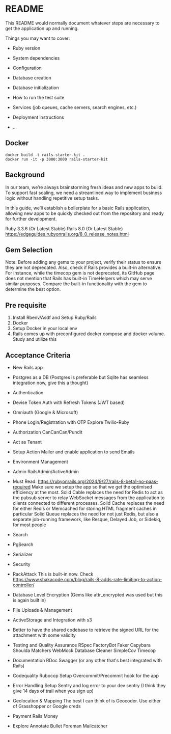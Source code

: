 # README

This README would normally document whatever steps are necessary to get the
application up and running.

Things you may want to cover:

* Ruby version

* System dependencies

* Configuration

* Database creation

* Database initialization

* How to run the test suite

* Services (job queues, cache servers, search engines, etc.)

* Deployment instructions

* ...

## Docker
```
docker build -t rails-starter-kit .
docker run -it -p 3000:3000 rails-starter-kit
```

## Background

In our team, we’re always brainstorming fresh ideas and new apps to build. To support fast scaling, we need a streamlined way to implement business logic without handling repetitive setup tasks.

In this guide, we’ll establish a boilerplate for a basic Rails application, allowing new apps to be quickly checked out from the repository and ready for further development.

Ruby 3.3.6 (Or Latest Stable)
Rails 8.0 (Or Latest Stable)
https://edgeguides.rubyonrails.org/8_0_release_notes.html

## Gem Selection

Note: Before adding any gems to your project, verify their status to ensure they are not deprecated. Also, check if Rails provides a built-in alternative.
For instance, while the timecop gem is not deprecated, its GitHub page does not mention that Rails has built-in TimeHelpers which may serve similar purposes. Compare the built-in functionality with the gem to determine the best option.

## Pre requisite
1. Install Rbenv/Asdf and Setup Ruby/Rails
1. Docker
1. Setup Docker in your local env
1. Rails comes up with preconfigured docker compose and docker volume. Study and utilize this

## Acceptance Criteria

* New Rails app
* Postgres as a DB (Postgres is preferable but Sqlite has seamless integration now, give this a thought)
* Authentication
* Devise Token Auth with Refresh Tokens (JWT based)
* Omniauth (Google & Microsoft)
* Phone Login/Registration with OTP
  Explore Twilio-Ruby
* Authorization
  CanCanCan/Pundit
* Act as Tenant
* Setup Action Mailer and enable application to send Emails
* Environment Management
* Admin
RailsAdmin/ActiveAdmin

* Must Read: https://rubyonrails.org/2024/9/27/rails-8-beta1-no-paas-required Make sure we setup the app so that we get the optimised efficiency at the most.
Solid Cable replaces the need for Redis to act as the pubsub server to relay WebSocket messages from the application to clients connected to different processes.
Solid Cache replaces the need for either Redis or Memcached for storing HTML fragment caches in particular
Solid Queue replaces the need for not just Redis, but also a separate job-running framework, like Resque, Delayed Job, or Sidekiq, for most people

* Search
* PgSearch
* Serializer
* Security
* RackAttack
This is built-in now. Check https://www.shakacode.com/blog/rails-8-adds-rate-limiting-to-action-controller/

* Database Level Encryption (Gems like attr_encrypted was used but this is again built in)
* File Uploads & Management
* ActiveStorage and Integration with s3
* Better to have the shared codebase to retrieve the signed URL for the attachment with some validity
* Testing and Quality Assurance
RSpec
FactoryBot
Faker
Capybara
Shoulda Matchers
WebMock
Database Cleaner
SimpleCov
Timecop

* Documentation
RDoc
Swagger (or any other that's best integrated with Rails)

* Codequality
Rubocop
Setup Overcommit/Precommit hook for the app

* Error Handling
Setup Sentry and log error to your dev sentry (I think they give 14 days of trail when you sign up)

* Geolocation & Mapping
The best I can think of is Geocoder. Use either of Grasshopper or Google creds

* Payment
Rails Money

* Explore
Annotate
Bullet
Foreman
Mailcatcher
